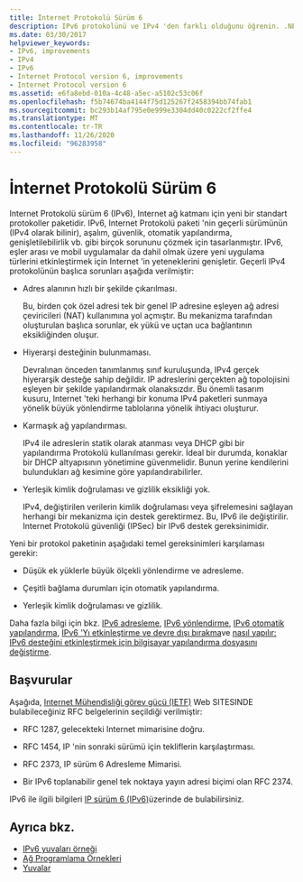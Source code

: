 ```yaml
---
title: İnternet Protokolü Sürüm 6
description: IPv6 protokolünü ve IPv4 'den farklı olduğunu öğrenin. .NET Framework uygulamalar IPv6 'yı destekler, ancak yapılandırma gerektirebilir.
ms.date: 03/30/2017
helpviewer_keywords:
- IPv6, improvements
- IPv4
- IPv6
- Internet Protocol version 6, improvements
- Internet Protocol version 6
ms.assetid: e6fa8ebd-010a-4c48-a5ec-a5102c53c06f
ms.openlocfilehash: f5b74674ba4144f75d125267f2458394bb74fab1
ms.sourcegitcommit: bc293b14af795e0e999e3304dd40c0222cf2ffe4
ms.translationtype: MT
ms.contentlocale: tr-TR
ms.lasthandoff: 11/26/2020
ms.locfileid: "96283958"
---
```

# <a name="internet-protocol-version-6"></a>İnternet Protokolü Sürüm 6

Internet Protokolü sürüm 6 (IPv6), Internet ağ katmanı için yeni bir standart protokoller paketidir. IPv6, Internet Protokolü paketi 'nin geçerli sürümünün (IPv4 olarak bilinir), aşalım, güvenlik, otomatik yapılandırma, genişletilebilirlik vb. gibi birçok sorununu çözmek için tasarlanmıştır. IPv6, eşler arası ve mobil uygulamalar da dahil olmak üzere yeni uygulama türlerini etkinleştirmek için Internet 'in yeteneklerini genişletir. Geçerli IPv4 protokolünün başlıca sorunları aşağıda verilmiştir:  
  
- Adres alanının hızlı bir şekilde çıkarılması.  
  
     Bu, birden çok özel adresi tek bir genel IP adresine eşleyen ağ adresi çeviricileri (NAT) kullanımına yol açmıştır. Bu mekanizma tarafından oluşturulan başlıca sorunlar, ek yükü ve uçtan uca bağlantının eksikliğinden oluşur.  
  
- Hiyerarşi desteğinin bulunmaması.  
  
     Devralınan önceden tanımlanmış sınıf kuruluşunda, IPv4 gerçek hiyerarşik desteğe sahip değildir. IP adreslerini gerçekten ağ topolojisini eşleyen bir şekilde yapılandırmak olanaksızdır. Bu önemli tasarım kusuru, Internet 'teki herhangi bir konuma IPv4 paketleri sunmaya yönelik büyük yönlendirme tablolarına yönelik ihtiyacı oluşturur.  
  
- Karmaşık ağ yapılandırması.  
  
     IPv4 ile adreslerin statik olarak atanması veya DHCP gibi bir yapılandırma Protokolü kullanılması gerekir. İdeal bir durumda, konaklar bir DHCP altyapısının yönetimine güvenmelidir. Bunun yerine kendilerini bulundukları ağ kesimine göre yapılandırabilirler.  
  
- Yerleşik kimlik doğrulaması ve gizlilik eksikliği yok.  
  
     IPv4, değiştirilen verilerin kimlik doğrulaması veya şifrelemesini sağlayan herhangi bir mekanizma için destek gerektirmez. Bu, IPv6 ile değiştirilir. Internet Protokolü güvenliği (IPSec) bir IPv6 destek gereksinimidir.  
  
 Yeni bir protokol paketinin aşağıdaki temel gereksinimleri karşılaması gerekir:  
  
- Düşük ek yüklerle büyük ölçekli yönlendirme ve adresleme.  
  
- Çeşitli bağlama durumları için otomatik yapılandırma.  
  
- Yerleşik kimlik doğrulaması ve gizlilik.  
  
 Daha fazla bilgi için bkz. [IPv6 adresleme](ipv6-addressing.md), [IPv6 yönlendirme](ipv6-routing.md), [IPv6 otomatik yapılandırma](ipv6-auto-configuration.md), [IPv6 'Yı etkinleştirme ve devre dışı bırakma](enabling-and-disabling-ipv6.md)ve [nasıl yapılır: IPv6 desteğini etkinleştirmek için bilgisayar yapılandırma dosyasını değiştirme](how-to-modify-the-computer-configuration-file-to-enable-ipv6-support.md).  
  
## <a name="references"></a>Başvurular  

 Aşağıda, [Internet Mühendisliği görev gücü (IETF)](https://www.ietf.org/) Web SITESINDE bulabileceğiniz RFC belgelerinin seçildiği verilmiştir:  
  
- RFC 1287, gelecekteki Internet mimarisine doğru.  
  
- RFC 1454, IP 'nin sonraki sürümü için tekliflerin karşılaştırması.  
  
- RFC 2373, IP sürüm 6 Adresleme Mimarisi.  
  
- Bir IPv6 toplanabilir genel tek noktaya yayın adresi biçimi olan RFC 2374.  
  
 IPv6 ile ilgili bilgileri [IP sürüm 6 (IPv6)](/previous-versions/windows/it-pro/windows-server-2008-R2-and-2008/dd379498(v=ws.10))üzerinde de bulabilirsiniz.  
  
## <a name="see-also"></a>Ayrıca bkz.

- [IPv6 yuvaları örneği](/previous-versions/dotnet/netframework-3.0/ms180981(v=vs.85))
- [Ağ Programlama Örnekleri](network-programming-samples.md)
- [Yuvalar](sockets.md)
